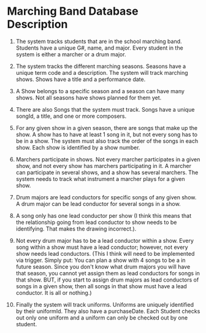 # Marching Band Database Description

1. The system tracks students that are in the school marching band. Students have a unique G#, name, and major.  Every student in the system is either a marcher or a drum major.

2. The system tracks the different marching seasons. Seasons have a unique term code and a description. The system will track marching shows. Shows have a title and a performance date.

3. A Show belongs to a specific season and a season can have many shows. Not all seasons have shows planned for them yet.

4. There are also Songs that the system must track. Songs have a unique songId, a title, and one or more composers.

5. For any given show in a given season, there are songs that make up the show. A show has to have at least 1 song in it, but not every song has to be in a show. The system must also track the order of the songs in each show. Each show is identified by a show number.

6. Marchers participate in shows. Not every marcher participates in a given show, and not every show has marchers participating in it. A marcher can participate in several shows, and a show has several marchers. The system needs to track what instrument a marcher plays for a given show.

7. Drum majors are lead conductors for specific songs of any given show. A drum major can be lead conductor for several songs in a show. 

8. A song only has one lead conductor per show (I think this means that the relationship going from lead conductor to show needs to be identifying. That makes the drawing incorrect.).

9. Not every drum major has to be a lead conductor within a show.
Every song within a show must have a lead conductor; however, not every show needs lead conductors. (This I think will need to be implemented via trigger. Simply put: You can plan a show with 4 songs to be a in future season. Since you don't know what drum majors you will have that season, you cannot yet assign them as lead conductors for songs in that show. BUT, if you start to assign drum majors as lead conductors of songs in a given show, then all songs in that show must have a lead conductor. It is all or nothing.)

10. Finally the system will track uniforms. Uniforms are uniquely identified by their uniformId. They also have a purchaseDate. Each Student checks out only one uniform and a uniform can only be checked out by one student.

